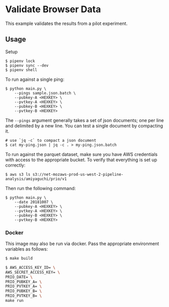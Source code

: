 # Validate Browser Data

This example validates the results from a pilot experiment.

## Usage

Setup
```
$ pipenv lock
$ pipenv sync --dev
$ pipenv shell
```

To run against a single ping:
```
$ python main.py \
    --pings sample.json.batch \
    --pubkey-A <HEXKEY> \
    --pvtkey-A <HEXKEY> \
    --pubkey-B <HEXKEY> \
    --pvtkey-B <HEXKEY>
```

The `--pings` argument generally takes a set of json documents; one per line and delimited by a new line.
You can test a single document by compacting it.

```
# use `jq -c` to compact a json document
$ cat my-ping.json | jq -c . > my-ping.json.batch
```

To run against the parquet dataset, make sure you have AWS credentials with access to the appropriate bucket. To verify that everything is set up correctly:

```
$ aws s3 ls s3://net-mozaws-prod-us-west-2-pipeline-analysis/amiyaguchi/prio/v1
```

Then run the following command:

```
$ python main.py \
    --date 20181007 \
    --pubkey-A <HEXKEY> \
    --pvtkey-A <HEXKEY> \
    --pubkey-B <HEXKEY> \
    --pvtkey-B <HEXKEY>
```

### Docker
This image may also be run via docker. Pass the appropriate environment variables as follows:

```bash
$ make build

$ AWS_ACCESS_KEY_ID= \
AWS_SECRET_ACCESS_KEY= \
PRIO_DATE= \
PRIO_PUBKEY_A= \
PRIO_PVTKEY_A= \
PRIO_PUBKEY_B= \
PRIO_PVTKEY_B= \
make run
```